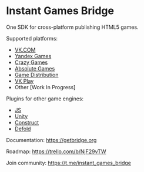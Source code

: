 # Instant Games Bridge
One SDK for cross-platform publishing HTML5 games.

Supported platforms:
+ [VK.COM](https://vk.com)
+ [Yandex Games](https://yandex.com/games)
+ [Crazy Games](https://crazygames.com)
+ [Absolute Games](https://ag.ru)
+ [Game Distribution](https://gamedistribution.com)
+ [VK Play](https://vkplay.ru/)
+ Other [Work In Progress]

Plugins for other game engines:
+ [JS](https://github.com/mewtongames/instant-games-bridge)
+ [Unity](https://github.com/mewtongames/instant-games-bridge-unity)
+ [Construct](https://github.com/mewtongames/instant-games-bridge-construct)
+ [Defold](https://github.com/mewtongames/instant-games-bridge-defold)

Documentation: https://getbridge.org

Roadmap: https://trello.com/b/NjF29vTW

Join community: https://t.me/instant_games_bridge